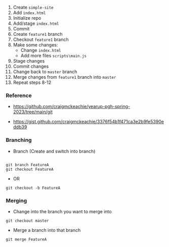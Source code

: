 1. Create `simple-site`
2. Add `index.html`
3. Initialize repo
4. Add/stage `index.html`
5. Commit 
6. Create `feature1` branch
7. Checkout `feature1` branch 
8. Make some changes:
    - Change `index.html`
    - Add more files `scripts\main.js`
9. Stage changes
10. Commit changes
11. Change back to `master` branch
12. Merge changes from `feature1` branch into `master`
13. Repeat steps 8-12




### Reference

- https://github.com/craigmckeachie/yearup-pgh-spring-2023/tree/main/git

- https://gist.github.com/craigmckeachie/3376f54b1f471ca3e2b9fe5390eddb39

### Branching

- Branch (Create and switch into branch)
```

git branch FeatureA
git checkout FeatureA
```

- OR 
```
git checkout -b FeatureA
```

### Merging
- Change into the branch you want to merge into 
```
git checkout master
```


- Merge a branch into that branch
```
git merge FeatureA
```